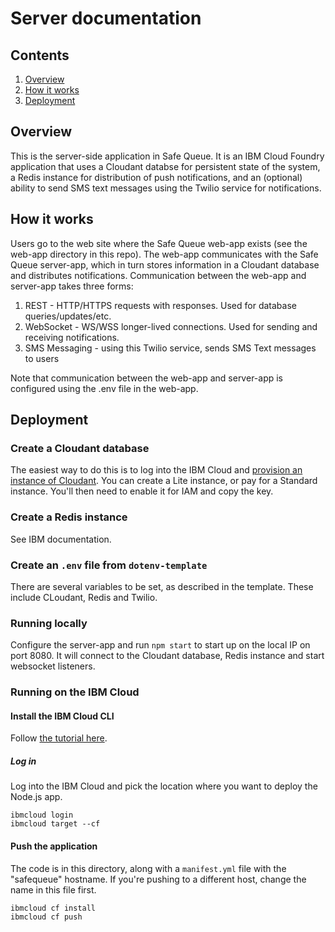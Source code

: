 # Server documentation

## Contents

1. [Overview](#overview)
2. [How it works](#how-it-works)
3. [Deployment](#deployment)

## Overview

This is the server-side application in Safe Queue. 
It is an IBM Cloud Foundry application that uses a Cloudant databse for persistent state of the system, a Redis instance for distribution of push notifications, and an (optional) ability to send SMS text messages using the Twilio service for notifications.

## How it works

Users go to the web site where the Safe Queue web-app exists (see the web-app directory in this repo).  The web-app communicates with the Safe Queue server-app, which in turn stores information in a Cloudant database and distributes notifications.
Communication between the web-app and server-app takes three forms:
1. REST - HTTP/HTTPS requests with responses.  Used for database queries/updates/etc.
2. WebSocket - WS/WSS longer-lived connections. Used for sending and receiving notifications.
3. SMS Messaging - using this Twilio service, sends SMS Text messages to users

Note that communication between the web-app and server-app is configured using the .env file in the web-app.

## Deployment

### Create a Cloudant database

The easiest way to do this is to log into the IBM Cloud and [provision an instance of Cloudant](https://cloud.ibm.com/catalog/services/Cloudant). 
You can create a Lite instance, or pay for a Standard instance.
You'll then need to enable it for IAM and copy the key.

### Create a Redis instance

See IBM documentation.

### Create an `.env` file from `dotenv-template`

There are several variables to be set, as described in the template. These include CLoudant, Redis and Twilio.

### Running locally

Configure the server-app and run `npm start`  to start up on the local IP on port 8080.  It will connect to the Cloudant database, Redis instance and start websocket listeners.

### Running on the IBM Cloud

#### Install the IBM Cloud CLI

Follow [the tutorial here](https://cloud.ibm.com/docs/cli?topic=cli-getting-started).

##### Log in

Log into the IBM Cloud and pick the location where you want to deploy the Node.js app.

```
ibmcloud login
ibmcloud target --cf
```

#### Push the application

The code is in this directory, along with a `manifest.yml` file with the "safequeue" hostname. If you're pushing to a different host, change the name in this file first. 

```
ibmcloud cf install
ibmcloud cf push
```
